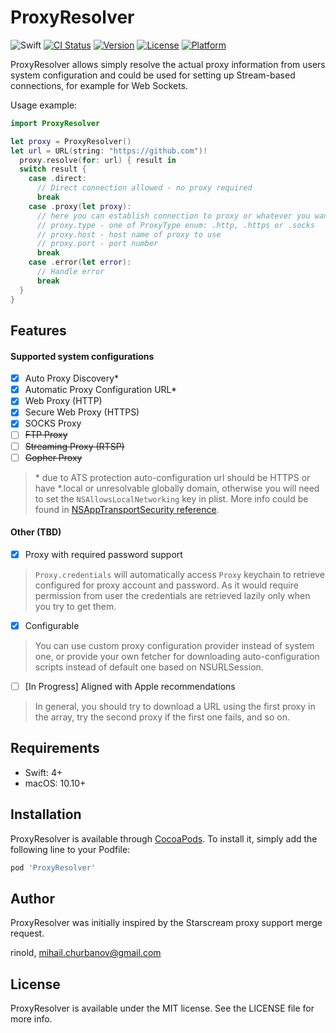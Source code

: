 # ProxyResolver

![Swift](https://img.shields.io/badge/Swift-4.1-green.svg)
[![CI Status](https://img.shields.io/travis/rinold/ProxyResolver.svg?style=flat)](https://travis-ci.org/rinold/ProxyResolver)
[![Version](https://img.shields.io/cocoapods/v/ProxyResolver.svg?style=flat)](https://cocoapods.org/pods/ProxyResolver)
[![License](https://img.shields.io/cocoapods/l/ProxyResolver.svg?style=flat)](https://cocoapods.org/pods/ProxyResolver)
[![Platform](https://img.shields.io/cocoapods/p/ProxyResolver.svg?style=flat)](https://cocoapods.org/pods/ProxyResolver)

ProxyResolver allows simply resolve the actual proxy information from users
system configuration and could be used for setting up Stream-based connections,
for example for Web Sockets.

Usage example:

```swift
import ProxyResolver

let proxy = ProxyResolver()
let url = URL(string: "https://github.com")!
  proxy.resolve(for: url) { result in
  switch result {
    case .direct:
      // Direct connection allowed - no proxy required
      break
    case .proxy(let proxy):
      // here you can establish connection to proxy or whatever you want
      // proxy.type - one of ProxyType enum: .http, .https or .socks
      // proxy.host - host name of proxy to use
      // proxy.port - port number
      break
    case .error(let error):
      // Handle error
      break
  }
}
```

## Features

#### Supported system configurations
- [x] Auto Proxy Discovery*
- [x] Automatic Proxy Configuration URL*
- [x] Web Proxy (HTTP)
- [x] Secure Web Proxy (HTTPS)
- [x] SOCKS Proxy
- [ ] ~~FTP Proxy~~
- [ ] ~~Streaming Proxy (RTSP)~~
- [ ] ~~Gopher Proxy~~

> \*  due to ATS protection auto-configuration url should be HTTPS or have  \*.local or unresolvable globally domain, otherwise you will need to set the `NSAllowsLocalNetworking` key in plist. More info could be found in [NSAppTransportSecurity reference](https://developer.apple.com/library/content/documentation/General/Reference/InfoPlistKeyReference/Articles/CocoaKeys.html#//apple_ref/doc/uid/TP40009251-SW33).


#### Other (TBD)
- [x] Proxy with required password support  
> `Proxy.credentials` will automatically access `Proxy` keychain to retrieve configured for proxy account and password. As it would require permission from user the credentials are retrieved lazily only when you try to get them.

- [x] Configurable  
> You can use custom proxy configuration provider instead of system one, or provide your own fetcher for downloading auto-configuration scripts instead of default one based on NSURLSession.

- [ ] [In Progress] Aligned with Apple recommendations  
> In general, you should try to download a URL using the first proxy in the array, try the second proxy if the first one fails, and so on.

## Requirements
- Swift: 4+
- macOS: 10.10+

## Installation

ProxyResolver is available through [CocoaPods](https://cocoapods.org). To install
it, simply add the following line to your Podfile:

```ruby
pod 'ProxyResolver'
```

## Author

ProxyResolver was initially inspired by the Starscream proxy support merge request.

rinold, mihail.churbanov@gmail.com

## License

ProxyResolver is available under the MIT license. See the LICENSE file for more info.
